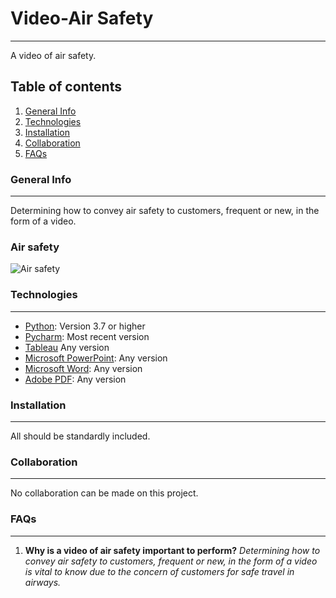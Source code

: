 # Video-Air Safety
***
A video of air safety.
## Table of contents
1. [General Info](#general-info)
2. [Technologies](#technologies)
3. [Installation](#installation)
4. [Collaboration](#collaboration)
5. [FAQs](#faqs)
### General Info
***
Determining how to convey air safety to customers, frequent or new, in the form of a video.
### Air safety
![Air safety](https://media.istockphoto.com/vectors/plane-crash-vector-id502861746?k=6&m=502861746&s=612x612&w=0&h=98XCmSKr_cQeK_pndF_7LhEIa9Im4QPDSNmznRjbbB4=)
### Technologies
***
* [Python](https://www.python.org/): Version 3.7 or higher
* [Pycharm](https://www.jetbrains.com/pycharm/): Most recent version
* [Tableau](https://www.tableau.com/) Any version
* [Microsoft PowerPoint](https://www.microsoft.com/en-us/): Any version
* [Microsoft Word](https://www.microsoft.com/en-us/): Any version
* [Adobe PDF](https://acrobat.adobe.com/us/en/acrobat/pdf-reader.html): Any version
### Installation
***
All should be standardly included.
### Collaboration
***
No collaboration can be made on this project.
### FAQs
***
1. **Why is a video of air safety important to perform?**
_Determining how to convey air safety to customers, frequent or new, in the form of a video is vital to know due to the concern of customers for safe travel in airways._
